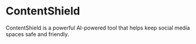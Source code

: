 # ContentShield
ContentShield is a powerful AI-powered tool that helps keep social media spaces safe and friendly.
